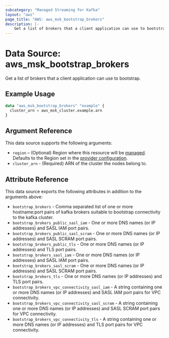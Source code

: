 ```yaml
---
subcategory: "Managed Streaming for Kafka"
layout: "aws"
page_title: "AWS: aws_msk_bootstrap_brokers"
description: |-
    Get a list of brokers that a client application can use to bootstrap.
---
```


# Data Source: aws_msk_bootstrap_brokers

Get a list of brokers that a client application can use to bootstrap.

## Example Usage

```terraform
data "aws_msk_bootstrap_brokers" "example" {
  cluster_arn = aws_msk_cluster.example.arn
}
```

## Argument Reference

This data source supports the following arguments:

* `region` – (Optional) Region where this resource will be [managed](https://docs.aws.amazon.com/general/latest/gr/rande.html#regional-endpoints). Defaults to the Region set in the [provider configuration](https://registry.terraform.io/providers/hashicorp/aws/latest/docs#aws-configuration-reference).
* `cluster_arn` - (Required) ARN of the cluster the nodes belong to.

## Attribute Reference

This data source exports the following attributes in addition to the arguments above:

* `bootstrap_brokers` - Comma separated list of one or more hostname:port pairs of kafka brokers suitable to bootstrap connectivity to the kafka cluster.
* `bootstrap_brokers_public_sasl_iam` - One or more DNS names (or IP addresses) and SASL IAM port pairs.
* `bootstrap_brokers_public_sasl_scram` - One or more DNS names (or IP addresses) and SASL SCRAM port pairs.
* `bootstrap_brokers_public_tls` - One or more DNS names (or IP addresses) and TLS port pairs.
* `bootstrap_brokers_sasl_iam` - One or more DNS names (or IP addresses) and SASL IAM port pairs.
* `bootstrap_brokers_sasl_scram` - One or more DNS names (or IP addresses) and SASL SCRAM port pairs.
* `bootstrap_brokers_tls` - One or more DNS names (or IP addresses) and TLS port pairs.
* `bootstrap_brokers_vpc_connectivity_sasl_iam` - A string containing one or more DNS names (or IP addresses) and SASL IAM port pairs for VPC connectivity.
* `bootstrap_brokers_vpc_connectivity_sasl_scram` - A string containing one or more DNS names (or IP addresses) and SASL SCRAM port pairs for VPC connectivity.
* `bootstrap_brokers_vpc_connectivity_tls` - A string containing one or more DNS names (or IP addresses) and TLS port pairs for VPC connectivity.
